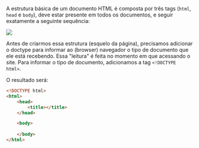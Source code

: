 A estrutura básica de um documento HTML é composta por três tags (`html`, `head` e `body`), deve estar presente em todos os documentos, e seguir exatamente a seguinte sequência:

![](http://www.educacaopublica.rj.gov.br/oficinas/informatica/html/estrutura/img/01.gif)

Antes de criarmos essa estrutura (esquelo da página), precisamos adicionar o doctype para informar ao (browser) navegador o tipo de documento que ele está recebendo. Essa "leitura" é feita no momento em que acessando o site. Para informar o tipo de documento, adicionamos a tag `<!DOCTYPE html>`.

O resultado será:

```html
<!DOCTYPE html>
<html>
    <head>
        <title></title>
    </head>

    <body>
    
    </body>
</html>
```

